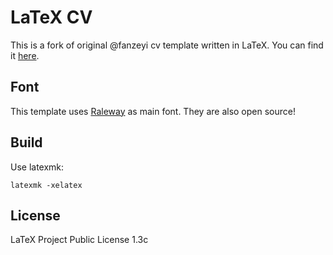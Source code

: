 # LaTeX CV

This is a fork of original @fanzeyi cv template written in LaTeX. You can find it [here](https://github.com/fanzeyi/cv).

## Font

This template uses [Raleway](https://github.com/impallari/Raleway) as main font.
They are also open source!

## Build

Use latexmk:

    latexmk -xelatex

## License

LaTeX Project Public License 1.3c
